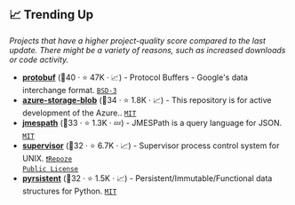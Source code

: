 ## 📈 Trending Up

_Projects that have a higher project-quality score compared to the last update. There might be a variety of reasons, such as increased downloads or code activity._

- <b><a href="https://github.com/protocolbuffers/protobuf">protobuf</a></b> (🥇40 ·  ⭐ 47K · 📈) - Protocol Buffers - Google's data interchange format. <code><a href="http://bit.ly/3aKzpTv">BSD-3</a></code>
- <b><a href="https://github.com/Azure/azure-sdk-for-python">azure-storage-blob</a></b> (🥈34 ·  ⭐ 1.8K · 📈) - This repository is for active development of the Azure.. <code><a href="http://bit.ly/34MBwT8">MIT</a></code>
- <b><a href="https://github.com/jmespath/jmespath.py">jmespath</a></b> (🥉33 ·  ⭐ 1.3K · 💤) - JMESPath is a query language for JSON. <code><a href="http://bit.ly/34MBwT8">MIT</a></code>
- <b><a href="https://github.com/Supervisor/supervisor">supervisor</a></b> (🥈32 ·  ⭐ 6.7K · 📈) - Supervisor process control system for UNIX. <code><a href="https://tldrlegal.com/search?q=Repoze%20Public%20License">❗️Repoze Public License</a></code>
- <b><a href="https://github.com/tobgu/pyrsistent">pyrsistent</a></b> (🥇32 ·  ⭐ 1.5K · 📈) - Persistent/Immutable/Functional data structures for Python. <code><a href="http://bit.ly/34MBwT8">MIT</a></code>

